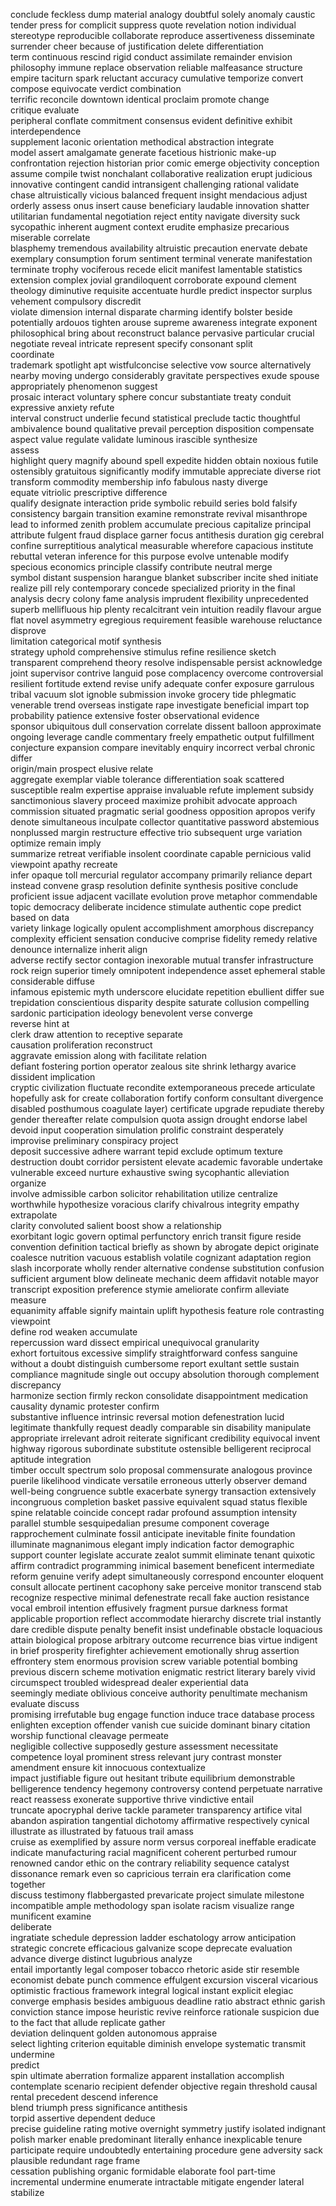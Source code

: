 conclude
feckless
dump
material
analogy
doubtful
solely
anomaly
caustic
tender
press for
complicit
suppress
quote
revelation
notion
individual
stereotype
reproducible
collaborate
reproduce
assertiveness
disseminate
surrender
cheer
because of
justification
delete
differentiation  
term
continuous
rescind
rigid
conduct
assimilate
remainder
envision
philosophy
immune
replace
observation
reliable
malfeasance
structure
empire
taciturn
spark
reluctant
accuracy
cumulative
temporize
convert
compose
equivocate
verdict
combination  
terrific
reconcile
downtown
identical
proclaim
promote
change  
critique
evaluate  
peripheral
conflate
commitment
consensus
evident
definitive
exhibit
interdependence  
supplement
laconic
orientation
methodical
abstraction
integrate  
model
assert
amalgamate
generate
facetious
histrionic
make-up
confrontation
rejection
historian
prior
comic
emerge
objectivity
conception
assume
compile
twist
nonchalant
collaborative
realization
erupt
judicious
innovative
contingent
candid
intransigent
challenging
rational
validate  
chase
altruistically
vicious
balanced
frequent
insight
mendacious
adjust  
orderly
assess
onus
insert
cause
beneficiary
laudable
innovation
shatter
utilitarian
fundamental
negotiation
reject
entity
navigate
diversity
suck
sycopathic
inherent
augment
context
erudite
emphasize
precarious
miserable
correlate  
blasphemy
tremendous
availability
altruistic
precaution
enervate
debate  
exemplary
consumption
forum
sentiment
terminal
venerate
manifestation
terminate
trophy
vociferous
recede
elicit
manifest
lamentable
statistics
extension
complex
jovial
grandiloquent
corroborate
expound
clement
theology
diminutive
requisite
accentuate
hurdle
predict
inspector
surplus
vehement
compulsory
discredit  
violate
dimension
internal
disparate
charming
identify
bolster
beside
potentially
ardouos
tighten
arouse
supreme
awareness
integrate
exponent
philosophical
bring about
reconstruct
balance
pervasive
particular
crucial
negotiate
reveal
intricate
represent
specify
consonant
split  
coordinate  
trademark
spotlight
apt
wistfulconcise
selective
vow
source
alternatively
nearby
moving
undergo
considerably
gravitate
perspectives
exude
spouse
appropriately
phenomenon
suggest  
prosaic
interact
voluntary
sphere
concur
substantiate
treaty
conduit
expressive
anxiety
refute  
interval
construct
underlie
fecund
statistical
preclude
tactic
thoughtful
ambivalence
bound
qualitative
prevail
perception
disposition
compensate
aspect
value
regulate
validate
luminous
irascible
synthesize  
assess  
highlight
query
magnify
abound
spell
expedite
hidden
obtain
noxious
futile
ostensibly
gratuitous
significantly
modify
immutable
appreciate
diverse
riot
transform
commodity
membership
info
fabulous
nasty
diverge  
equate
vitriolic
prescriptive
difference  
qualify
designate
interaction
pride
symbolic
rebuild
series
bold
falsify  
consistency
bargain
transition
examine
remonstrate
revival
misanthrope
lead to
informed
zenith
problem
accumulate
precious
capitalize
principal
attribute
fulgent
fraud
displace
garner
focus
antithesis
duration
gig
cerebral
confine
surreptitious
analytical
measurable
wherefore
capacious
institute
rebuttal
veteran
inference
for this purpose
evolve
untenable
modify  
specious
economics
principle
classify
contribute
neutral
merge  
symbol
distant
suspension
harangue
blanket
subscriber
incite
shed
initiate
realize
pill
rely
contemporary
concede
specialized
priority
in the final analysis
decry
colony
fame
analysis
imprudent
flexibility
unprecedented
superb
mellifluous
hip
plenty
recalcitrant
vein
intuition
readily
flavour
argue
flat
novel
asymmetry
egregious
requirement
feasible
warehouse
reluctance
disprove  
limitation
categorical
motif
synthesis  
strategy
uphold
comprehensive
stimulus
refine
resilience
sketch
transparent
comprehend
theory
resolve
indispensable
persist
acknowledge
joint
supervisor
contrive
languid
pose
complacency
overcome
controversial
resilient
fortitude
extend
revise
unify
adequate
confer
exposure
garrulous
tribal
vacuum
slot
ignoble
submission
invoke
grocery
tide
phlegmatic
venerable
trend
overseas
instigate
rape
investigate
beneficial
impart
top
probability
patience
extensive
foster
observational evidence  
sponsor
ubiquitous
dull
conservation
correlate
dissent
balloon
approximate
ongoing
leverage
candle
commentary
freely
empathetic
output
fulfillment
conjecture
expansion
compare
inevitably
enquiry
incorrect
verbal
chronic
differ  
origin/main
prospect
elusive
relate  
aggregate
exemplar
viable
tolerance
differentiation
soak
scattered
susceptible
realm
expertise
appraise
invaluable
refute
implement
subsidy
sanctimonious
slavery
proceed
maximize
prohibit
advocate
approach
commission
situated
pragmatic
serial
goodness
opposition
apropos
verify  
denote
simultaneous
inculpate
collector
quantitative
password
abstemious
nonplussed
margin
restructure
effective
trio
subsequent
urge
variation
optimize
remain
imply  
summarize
retreat
verifiable
insolent
coordinate
capable
pernicious
valid
viewpoint
apathy
recreate  
infer
opaque
toll
mercurial
regulator
accompany
primarily
reliance
depart
instead
convene
grasp
resolution
definite
synthesis
positive
conclude  
proficient
issue
adjacent
vacillate
evolution
prove
metaphor
commendable
topic
democracy
deliberate
incidence
stimulate
authentic
cope
predict based on data  
variety
linkage
logically
opulent
accomplishment
amorphous
discrepancy
complexity
efficient
sensation
conducive
comprise
fidelity
remedy
relative
denounce
internalize
inherit
align  
adverse
rectify
sector
contagion
inexorable
mutual
transfer
infrastructure
rock
reign
superior
timely
omnipotent
independence
asset
ephemeral
stable
considerable
diffuse  
infamous
epistemic
myth
underscore
elucidate
repetition
ebullient
differ
sue
trepidation
conscientious
disparity
despite
saturate
collusion
compelling
sardonic
participation
ideology
benevolent
verse
converge  
reverse
hint at  
clerk
draw attention to
receptive
separate  
causation
proliferation
reconstruct  
aggravate
emission
along with
facilitate
relation  
defiant
fostering
portion
operator
zealous
site
shrink
lethargy
avarice
dissident
implication  
cryptic
civilization
fluctuate
recondite
extemporaneous
precede
articulate
hopefully
ask for
create
collaboration
fortify
conform
consultant
divergence  
disabled
posthumous
coagulate
layer)
certificate
upgrade
repudiate
thereby
gender
thereafter
relate
compulsion
quota
assign
drought
endorse
label
devoid
input
cooperation
simulation
prolific
constraint
desperately
improvise
preliminary
conspiracy
project  
deposit
successive
adhere
warrant
tepid
exclude
optimum
texture
destruction
doubt
corridor
persistent
elevate
academic
favorable
undertake
vulnerable
exceed
nurture
exhaustive
swing
sycophantic
alleviation
organize  
involve
admissible
carbon
solicitor
rehabilitation
utilize
centralize
worthwhile
hypothesize
voracious
clarify
chivalrous
integrity
empathy
extrapolate  
clarity
convoluted
salient
boost
show a relationship  
exorbitant
logic
govern
optimal
perfunctory
enrich
transit
figure
reside
convention
definition
tactical
briefly
as shown by
abrogate
depict
originate
coalesce
nutrition
vacuous
establish
volatile
cognizant
adaptation
region
slash
incorporate
wholly
render
alternative
condense
substitution
confusion
sufficient
argument
blow
delineate
mechanic
deem
affidavit
notable
mayor
transcript
exposition
preference
stymie
ameliorate
confirm
alleviate
measure  
equanimity
affable
signify
maintain
uplift
hypothesis
feature
role
contrasting viewpoint  
define
rod
weaken
accumulate  
repercussion
ward
dissect
empirical
unequivocal
granularity  
exhort
fortuitous
excessive
simplify
straightforward
confess
sanguine
without a doubt
distinguish
cumbersome
report
exultant
settle
sustain
compliance
magnitude
single out
occupy
absolution
thorough
complement
discrepancy  
harmonize
section
firmly
reckon
consolidate
disappointment
medication
causality
dynamic
protester
confirm  
substantive
influence
intrinsic
reversal
motion
defenestration
lucid
legitimate
thankfully
request
deadly
comparable
sin
disability
manipulate
appropriate
irrelevant
adroit
reiterate
significant
credibility
equivocal
invent
highway
rigorous
subordinate
substitute
ostensible
belligerent
reciprocal
aptitude
integration  
timber
occult
spectrum
solo
proposal
commensurate
analogous
province
puerile
likelihood
vindicate
versatile
erroneous
utterly
observer
demand
well-being
congruence
subtle
exacerbate
synergy
transaction
extensively
incongruous
completion
basket
passive
equivalent
squad
status
flexible
spine
relatable
coincide
concept
radar
profound
assumption
intensity
parallel
stumble
sesquipedalian
presume
component
coverage
rapprochement
culminate
fossil
anticipate
inevitable
finite
foundation
illuminate
magnanimous
elegant
imply
indication
factor
demographic
support
counter
legislate
accurate
zealot
summit
eliminate
tenant
quixotic
affirm
contradict
programming
inimical
basement
beneficent
intermediate
reform
genuine
verify
adept
simultaneously
correspond
encounter
eloquent
consult
allocate
pertinent
cacophony
sake
perceive
monitor
transcend
stab
recognize
respective
minimal
defenestrate
recall
fake
auction
resistance
vocal
embroil
intention
effusively
fragment
pursue
darkness
format
applicable
proportion
reflect
accommodate
hierarchy
discrete
trial
instantly
dare
credible
dispute
penalty
benefit
insist
undefinable
obstacle
loquacious
attain
biological
propose
arbitrary
outcome
recurrence
bias
virtue
indigent
in brief
prosperity
firefighter
achievement
emotionally
shrug
assertion
effrontery
stem
enormous
provision
screw
variable
potential
bombing
previous
discern
scheme
motivation
enigmatic
restrict
literary
barely
vivid
circumspect
troubled
widespread
dealer
experiential data  
seemingly
mediate
oblivious
conceive
authority
penultimate
mechanism
evaluate
discuss  
promising
irrefutable
bug
engage
function
induce
trace
database
process
enlighten
exception
offender
vanish
cue
suicide
dominant
binary
citation
worship
functional
cleavage
permeate  
negligible
collective
supposedly
gesture
assessment
necessitate
competence
loyal
prominent
stress
relevant
jury
contrast
monster
amendment
ensure
kit
innocuous
contextualize  
impact
justifiable
figure out
hesitant
tribute
equilibrium
demonstrable
belligerence
tendency
hegemony
controversy
contend
perpetuate
narrative
react
reassess
exonerate
supportive
thrive
vindictive
entail  
truncate
apocryphal
derive
tackle
parameter
transparency
artifice
vital
abandon
aspiration
tangential
dichotomy
affirmative
respectively
cynical
illustrate
as illustrated by
fatuous
trail
amass  
cruise
as exemplified by
assure
norm
versus
corporeal
ineffable
eradicate
indicate
manufacturing
racial
magnificent
coherent
perturbed
rumour
renowned
candor
ethic
on the contrary
reliability
sequence
catalyst
dissonance
remark
even so
capricious
terrain
era
clarification
come together  
discuss
testimony
flabbergasted
prevaricate
project
simulate
milestone
incompatible
ample
methodology
span
isolate
racism
visualize
range
munificent
examine  
deliberate  
ingratiate
schedule
depression
ladder
eschatology
arrow
anticipation
strategic
concrete
efficacious
galvanize
scope
deprecate
evaluation
advance
diverge
distinct
lugubrious
analyze  
entail
importantly
legal
composer
tobacco
rhetoric
aside
stir
resemble
economist
debate
punch
commence
effulgent
excursion
visceral
vicarious
optimistic
fractious
framework
integral
logical
instant
explicit
elegiac
converge
emphasis
besides
ambiguous
deadline
ratio
abstract
ethnic
garish
conviction
stance
impose
heuristic
revive
reinforce
rationale
suspicion
due to the fact that
allude
replicate
gather  
deviation
delinquent
golden
autonomous
appraise  
select
lighting
criterion
equitable
diminish
envelope
systematic
transmit
undermine  
predict  
spin
ultimate
aberration
formalize
apparent
installation
accomplish
contemplate
scenario
recipient
defender
objective
regain
threshold
causal
rental
precedent
descend
inference  
blend
triumph
press
significance
antithesis  
torpid
assertive
dependent
deduce  
precise
guideline
rating
motive
overnight
symmetry
justify
isolated
indignant
polish
marker
enable
predominant
literally
enhance
inexplicable
tenure
participate
require
undoubtedly
entertaining
procedure
gene
adversity
sack
plausible
redundant
rage
frame  
cessation
publishing
organic
formidable
elaborate
fool
part-time
incremental
undermine
enumerate
intractable
mitigate
engender
lateral
stabilize
